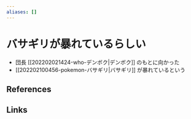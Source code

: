 ```yaml
---
aliases: []
---
```

# バサギリが暴れているらしい

- 団長 [[202202021424-who-デンボク|デンボク]] のもとに向かった
- [[202202100456-pokemon-バサギリ|バサギリ]] が暴れているという

## References



## Links


